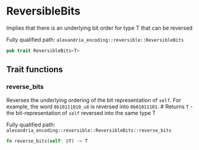 # ReversibleBits

Implies that there is an underlying bit order for type T that can be reversed

Fully qualified path: `alexandria_encoding::reversible::ReversibleBits`

```rust
pub trait ReversibleBits<T>
```

## Trait functions

### reverse_bits

Reverses the underlying ordering of the bit representation of `self`. For example, the word `0b10111010_u8` is reversed into `0b01011101`. # Returns `T` - the bit-representation of `self` reversed into the same type T

Fully qualified path: `alexandria_encoding::reversible::ReversibleBits::reverse_bits`

```rust
fn reverse_bits(self: @T) -> T
```



